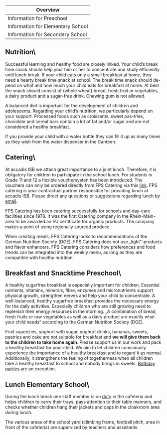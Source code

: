 | Overview |
| --- |
| Information for Preschool | yes |
| Information for Elementary School | yes |
| Information for Secondary School | yes |

## Nutrition\ 

Successful learning and healthy food are closely linked. Your child’s break time snack should help your him or her to concentrate and study efficiently until lunch break. If your child eats only a small breakfast at home, they need a hearty break time snack at school. The break time snack should de-pend on what and how much your child eats for breakfast at home. At best the snack should consist of (whole wheat) bread, fresh fruit or vegetables, a dairy product and a sugar-free drink. Chewing gum is not allowed.

A balanced diet is important for the development of children and adolescents. Regarding your child’s nutrition, we particularly depend on your support. Processed foods such as croissants, sweet pas-tries, chocolate and cereal bars contain a lot of fat and/or sugar and are not considered a healthy breakfast.

If you provide your child with a water bottle they can fill it up as many times as they wish from the water dispenser in the Canteen.

## Catering\ 

At accadis ISB we attach great importance to a joint lunch. Therefore, it is obligatory for children to participate in the school lunch. For students in Grade 11 and 12 a flexible vouchersysten has been introduced. The vouchers can only be ordered directly from FPS Catering via this [link](https://www.fps-catering.de/onlineformular-accadis-voucher). FPS catering is your contractual partner responsible for providing lunch at accadis ISB. Please direct any questions or suggestions regarding lunch by [email](mailto:team-schulekita@fps-catering.de).

FPS Catering has been catering successfully for schools and day-care facilities since 1978. It was the first Catering company in the Rhein-Main-area to be awarded an EU certificate for organic products. The company makes a point of using regionally sourced produce.

When creating meals, FPS Catering looks to recommendations of the German Nutrition Society (DGE). FPS Catering does not use „light“-products and flavor enhancers. FPS Catering considers how preferences and food trends can be integrated into the weekly menu, as long as they are compatible with healthy nutrition.

## Breakfast and Snacktime Preschool\ 

A healthy sugarfree breakfast is especially important for children. Essential nutrients, vitamins, minerals, fibre, enzymes and micronutrients support physical growth, strengthen nerves and help your child to concentrate. A well-balanced, healthy sugarfree breakfast provides the necessary energy for the daily activities. Especially children who are still growing need to replenish their energy resources in the morning. „A combination of bread, fresh fruits or raw vegetables as well as a dairy product are exactly what your child needs“ according to the German Nutrition Society (DGE).

Fruit squeezies, yoghurt with sugar, yoghurt drinks, bananas, sweets, pastries and cake are not suitable for breakfast and **we will give them back to the children to take home again**. Please support us in our work and pack a healthy breakfast for your child. We aim to let children consciously experience the importance of a healthy breakfast and to regard it as normal. Additionally, it strengthens the feeling of togetherness when all children take a healthy breakfast to school and nobody brings in sweets. [Birthday parties](https://en.wiki.accadis-isb.net/Children%E2%80%99s_birthdays "Children’s birthdays") are an exception.

## Lunch Elementary School\ 

During the lunch break one staff member is on [duty](https://en.wiki.accadis-isb.net/Supervision "Supervision") in the cafeteria and helps children to carry their trays, pays attention to their table manners, and checks whether children hang their jackets and caps in the cloakroom area during lunch.

The various areas of the school yard (climbing frame, football pitch, area in front of the cafeteria) are supervised by teachers and assistants.